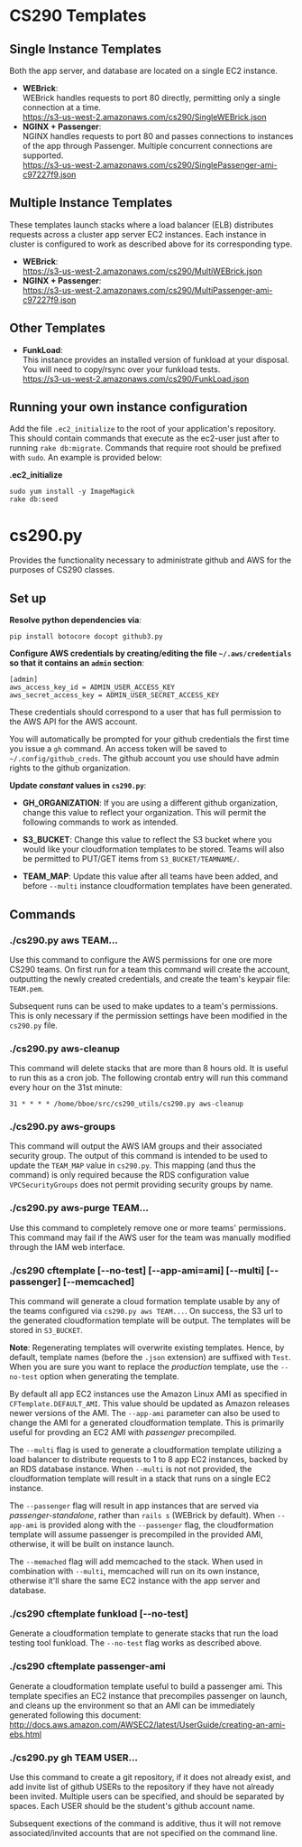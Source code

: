 # CS290 Templates

## Single Instance Templates

Both the app server, and database are located on a single EC2 instance.

* __WEBrick__:  
  WEBrick handles requests to port 80 directly, permitting only a single
  connection at a time.  
  https://s3-us-west-2.amazonaws.com/cs290/SingleWEBrick.json
* __NGINX + Passenger__:  
  NGINX handles requests to port 80 and passes connections to instances of the
  app through Passenger. Multiple concurrent connections are supported.  
  https://s3-us-west-2.amazonaws.com/cs290/SinglePassenger-ami-c97227f9.json


## Multiple Instance Templates

These templates launch stacks where a load balancer (ELB) distributes requests
across a cluster app server EC2 instances. Each instance in cluster is
configured to work as described above for its corresponding type.

* __WEBrick__:  
  https://s3-us-west-2.amazonaws.com/cs290/MultiWEBrick.json
* __NGINX + Passenger__:  
  https://s3-us-west-2.amazonaws.com/cs290/MultiPassenger-ami-c97227f9.json

## Other Templates

* __FunkLoad__:  
  This instance provides an installed version of funkload at your disposal. You
  will need to copy/rsync over your funkload tests.  
  https://s3-us-west-2.amazonaws.com/cs290/FunkLoad.json


## Running your own instance configuration

Add the file `.ec2_initialize` to the root of your application's
repository. This should contain commands that execute as the ec2-user just
after to running `rake db:migrate`. Commands that require root should be
prefixed with `sudo`. An example is provided below:

__.ec2_initialize__

    sudo yum install -y ImageMagick
    rake db:seed


# cs290.py

Provides the functionality necessary to administrate github and AWS for the
purposes of CS290 classes.


## Set up

__Resolve python dependencies via__:

    pip install botocore docopt github3.py

__Configure AWS credentials by creating/editing the file `~/.aws/credentials`
so that it contains an `admin` section__:

    [admin]
    aws_access_key_id = ADMIN_USER_ACCESS_KEY
    aws_secret_access_key = ADMIN_USER_SECRET_ACCESS_KEY

These credentials should correspond to a user that has full permission to the
AWS API for the AWS account.

You will automatically be prompted for your github credentials the first time
you issue a `gh` command. An access token will be saved to
`~/.config/github_creds`. The github account you use should have admin rights
to the github organization.

__Update _constant_ values in `cs290.py`__:

* __GH_ORGANIZATION__: If you are using a different github organization, change
  this value to reflect your organization. This will permit the following
  commands to work as intended.

* __S3_BUCKET__: Change this value to reflect the S3 bucket where you would
  like your cloudformation templates to be stored. Teams will also be permitted
  to PUT/GET items from `S3_BUCKET/TEAMNAME/`.

* __TEAM_MAP__: Update this value after all teams have been added, and before
  `--multi` instance cloudformation templates have been generated.

## Commands

### ./cs290.py aws TEAM...

Use this command to configure the AWS permissions for one ore more CS290
teams. On first run for a team this command will create the account, outputting
the newly created credentials, and create the team's keypair file: `TEAM.pem`.

Subsequent runs can be used to make updates to a team's permissions. This is
only necessary if the permission settings have been modified in the `cs290.py`
file.

### ./cs290.py aws-cleanup

This command will delete stacks that are more than 8 hours old. It is useful to
run this as a cron job. The following crontab entry will run this command every
hour on the 31st minute:

    31 * * * * /home/bboe/src/cs290_utils/cs290.py aws-cleanup

### ./cs290.py aws-groups

This command will output the AWS IAM groups and their associated security
group. The output of this command is intended to be used to update the
`TEAM_MAP` value in `cs290.py`. This mapping (and thus the command) is only
required because the RDS configuration value `VPCSecurityGroups` does not
permit providing security groups by name.

### ./cs290.py aws-purge TEAM...

Use this command to completely remove one or more teams' permissions. This
command may fail if the AWS user for the team was manually modified through the
IAM web interface.

### ./cs290 cftemplate [--no-test] [--app-ami=ami] [--multi] [--passenger] [--memcached]

This command will generate a cloud formation template usable by any of the
teams configured via `cs290.py aws TEAM...`. On success, the S3 url to the
generated cloudformation template will be output. The templates will be stored
in `S3_BUCKET`.

__Note__: Regenerating templates will overwrite existing templates. Hence, by
default, template names (before the `.json` extension) are suffixed with
`Test`. When you are sure you want to replace the _production_ template, use
the `--no-test` option when generating the template.

By default all app EC2 instances use the Amazon Linux AMI as specified in
`CFTemplate.DEFAULT_AMI`. This value should be updated as Amazon releases newer
versions of the AMI. The `--app-ami` parameter can also be used to change the
AMI for a generated cloudformation template. This is primarily useful for
provding an EC2 AMI with _passenger_ precompiled.

The `--multi` flag is used to generate a cloudformation template utilizing a
load balancer to distribute requests to 1 to 8 app EC2 instances, backed by an
RDS database instance. When `--multi` is not not provided, the cloudformation
template will result in a stack that runs on a single EC2 instance.

The `--passenger` flag will result in app instances that are served via
_passenger-standalone_, rather than `rails s` (WEBrick by default). When
`--app-ami` is provided along with the `--passenger` flag, the cloudformation
template will assume passenger is precompiled in the provided AMI, otherwise,
it will be built on instance launch.

The `--memached` flag will add memcached to the stack. When used in combination
with `--multi`, memcached will run on its own instance, otherwise it'll share
the same EC2 instance with the app server and database.

### ./cs290 cftemplate funkload [--no-test]

Generate a cloudformation template to generate stacks that run the load testing
tool funkload. The `--no-test` flag works as described above.

### ./cs290 cftemplate passenger-ami

Generate a cloudformation template useful to build a passenger ami. This
template specifies an EC2 instance that precompiles passenger on launch, and
cleans up the environment so that an AMI can be immediately generated following
this document:
http://docs.aws.amazon.com/AWSEC2/latest/UserGuide/creating-an-ami-ebs.html

### ./cs290.py gh TEAM USER...

Use this command to create a git repository, if it does not already exist, and
add invite list of github USERs to the repository if they have not already been
invited. Multiple users can be specified, and should be separated by
spaces. Each USER should be the student's github account name.

Subsequent exections of the command is additive, thus it will not remove
associated/invited accounts that are not specified on the command line.
